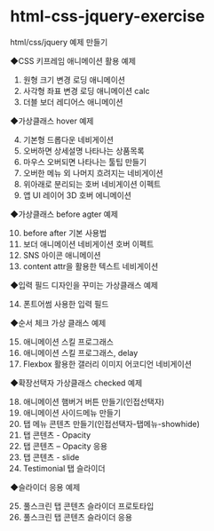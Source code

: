 # html-css-jquery-exercise
html/css/jquery 예제 만들기

◆CSS 키프레임 애니메이션 활용 예제
01. 원형 크기 변경 로딩 애니메이션
02. 사각형 좌표 변경 로딩 애니메이션 calc
03. 더블 보더 레디어스 애니메이션

◆가상클래스 hover 예제

04. 기본형 드롭다운 네비게이션
05. 오버하면 상세설명 나타나는 상품목록
06. 마우스 오버되면 나타나는 툴팁 만들기
07. 오버한 메뉴 외 나머지 흐려지는 네비게이션
08. 위아래로 분리되는 호버 네비게이션 이펙트
09. 앱 UI 레이어 3D 호버 에니메이션

◆가상클래스 before agter 예제

10. before after 기본 사용법
11. 보더 애니메이션 네비게이션 호버 이펙트
12. SNS 아이콘 애니메이션
13. content attr을 활용한 텍스트 네비게이션

◆입력 필드 디자인을 꾸미는 가상클래스 예제

14. 폰트어썸 사용한 입력 필드

◆순서 체크 가상 클래스 예제

15. 애니메이션 스킬 프로그래스
16. 애니메이션 스킬 프로그래스, delay
17. Flexbox 활용한 갤러리 이미지 어코디언 네비게이션

◆확장선택자 가상클래스 checked 예제

18. 애니메이션 햄버거 버튼 만들기(인접선택자)
19. 애니메이션 사이드메뉴 만들기
20. 탭 메뉴 콘텐츠 만들기(인접선택자-탭메뉴-showhide)
21. 탭 콘텐츠 - Opacity
22. 탭 콘텐츠 – Opacity 응용
23. 탭 콘텐츠 - slide
24. Testimonial 탭 슬라이더

◆슬라이더 응용 예제

25. 풀스크린 탭 콘텐츠 슬라이더 프로토타입
26. 풀스크린 탭 콘텐츠 슬라이더 응용

